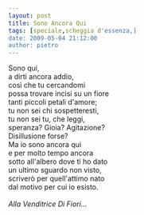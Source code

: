 ```yaml
---
layout: post
title: Sono Ancora Qui
tags: [speciale,scheggia d'essenza,]
date: 2009-05-04 21:12:00
author: pietro
---
```

Sono qui,<br/>a dirti ancora addio,<br/>così che tu cercandomi<br/>possa trovare incisi su un fiore<br/>tanti piccoli petali d'amore;<br/>tu non sei chi sospetteresti,<br/>tu non sei tu, che leggi,<br/>speranza? Gioia? Agitazione?<br/>Disillusione forse?<br/>Ma io sono ancora qui<br/>e per molto tempo ancora<br/>sotto all'albero dove ti ho dato<br/>un ultimo sguardo non visto,<br/>scriverò per quell'attimo nato<br/>dal motivo per cui io esisto.<br/><br/><span style="font-style: italic">Alla Venditrice Di Fiori...</span>
